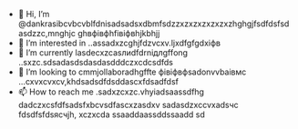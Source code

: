 - 👋 Hi, I’m @dankrasibcvbcvblfdnisadsadsxdbmfsdzzxzxzxzxzxzxzhghgjfsdfdsfsdasdzzc,mnghjc ghвфівфhfівіфвhjkbhjj
- 👀 I’m interested in ..assadxzcghjfdzvcxv.ljxdfgfgdxіфв
- 🌱 I’m currently lasdecxzcasлиdfdrniдлgffоng ..sxzc.sdsadasdsdasdasdddczxcdcsdfds
- 💞️ I’m looking to cmmjollaboradhgffte фівіфвфsadonvvbаівмс ...cxvxcvxcv,khdsadsdfdsddascxfdsadfdsf
- 📫 How to reach me .sadxzcxzc.vhyiadsaassdfhg
dadczxcsfdfsadsfxbcvsdfascxzasdxv
sadasdzxccvxadsчс
fdsdfsfdsясчjh,
xczxcda
ssaaddaassddssaadd
sd
